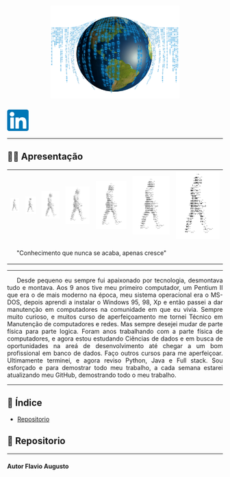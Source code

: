 <h1 align="center">
            <img src="https://github.com/flavioavds/apresentacao-github/blob/master/word.png" alt="world" width="300"/>
</h1>

<a href="https://www.linkedin.com/in/flavio-augusto-venancio-de-souza-9083981a3" target="_blank"><img src="https://github.com/flavioavds/apresentacao-github/blob/master/linkdin.png" alt="linkdin" width="50"></a>

---

## 👨‍🎓 Apresentação

<table>
    <tr align="center">
        <td>
            <img src="https://github.com/flavioavds/apresentacao-github/blob/master/homemletra.gif" alt="homemletra" width="40"/>
        </td>
        <td>
            <img src="https://github.com/flavioavds/apresentacao-github/blob/master/homemletra.gif" alt="homemletra" width="50"/>
        </td>
        <td>
            <img src="https://github.com/flavioavds/apresentacao-github/blob/master/homemletra.gif" alt="homemletra" width="80"/>
        </td>
        <td>
            <img src="https://github.com/flavioavds/apresentacao-github/blob/master/homemletra.gif" alt="homemletra" width="110"/>
        </td>
        <td>
            <img src="https://github.com/flavioavds/apresentacao-github/blob/master/homemletra.gif" alt="homemletra" width="140"/>
        </td>
        <td>
            <img src="https://github.com/flavioavds/apresentacao-github/blob/master/homemletra.gif" alt="homemletra" width="170"/>
        </td>
        <td>
            <img src="https://github.com/flavioavds/apresentacao-github/blob/master/homemletra.gif" alt="homemletra" width="200"/>
        </td>
    </tr>
    <tr>
        <td colspan="7">
            <p align="left">&nbsp;&nbsp;&nbsp;&nbsp;"Conhecimento que nunca se acaba, apenas cresce"</p>
        </td>
    <tr>
<table>

---
<p align="justify">
&nbsp;&nbsp;&nbsp;&nbsp;Desde pequeno eu sempre fui apaixonado por tecnologia, desmontava tudo e montava. Aos 9 anos tive meu primeiro computador, um Pentium II que era o de mais moderno na época, meu sistema operacional era o MS-DOS, depois aprendi a instalar o Windows 95, 98, Xp e então passei a dar manutenção em computadores na comunidade em que eu vivia. Sempre muito curioso, e muitos curso de aperfeiçoamento me tornei Técnico em Manutenção de computadores e redes. Mas sempre desejei mudar de parte física para parte logica. Foram anos trabalhando com a parte física de computadores, e agora estou estudando Ciências de dados e em busca de oportunidades na areá de desenvolvimento até chegar a um bom profissional em banco de dados. Faço outros cursos para me aperfeiçoar. Ultimamente terminei, e agora reviso Python, Java e Full stack. Sou esforçado e para demostrar todo meu trabalho,  a cada semana estarei atualizando meu GitHub, demostrando todo o meu trabalho.
</p>

--- 
## 📖 Índice

- [Repositorio](#-Repositorio)

## 📂 Repositorio
            
---
            
#### Autor Flavio Augusto
